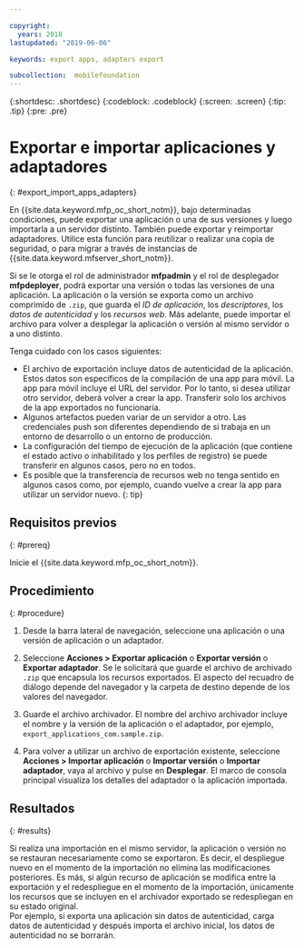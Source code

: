 ```yaml
---

copyright:
  years: 2018
lastupdated: "2019-06-06"

keywords: export apps, adapters export

subcollection:  mobilefoundation
---
```


{:shortdesc: .shortdesc}
{:codeblock: .codeblock}
{:screen: .screen}
{:tip: .tip}
{:pre: .pre}

# Exportar e importar aplicaciones y adaptadores
{: #export_import_apps_adapters}

En {{site.data.keyword.mfp_oc_short_notm}}, bajo determinadas condiciones, puede exportar una aplicación o una de sus versiones y luego importarla a un servidor distinto. También puede exportar y reimportar adaptadores. Utilice esta función para reutilizar o realizar una copia de seguridad, o para migrar a través de instancias de {{site.data.keyword.mfserver_short_notm}}.

Si se le otorga el rol de administrador **mfpadmin** y el rol de desplegador **mfpdeployer**, podrá exportar una versión o todas las versiones de una aplicación. La aplicación o la versión se exporta como un archivo comprimido de `.zip`, que guarda el *ID de aplicación*, los *descriptores*, los *datos de autenticidad* y los *recursos web*. Más adelante, puede importar el archivo para volver a desplegar la aplicación o versión al mismo servidor o a uno distinto.

Tenga cuidado con los casos siguientes:
* El archivo de exportación incluye datos de autenticidad de la aplicación. Estos datos son específicos de la compilación de una app para móvil. La app para móvil incluye el URL del servidor. Por lo tanto, si desea utilizar otro servidor, deberá volver a crear la app. Transferir solo los archivos de la app exportados no funcionaría.
* Algunos artefactos pueden variar de un servidor a otro. Las credenciales push son diferentes dependiendo de si trabaja en un entorno de desarrollo o un entorno de producción.
* La configuración del tiempo de ejecución de la aplicación (que contiene el estado activo o inhabilitado y los perfiles de registro) se puede transferir en algunos casos, pero no en todos.
* Es posible que la transferencia de recursos web no tenga sentido en algunos casos como, por ejemplo, cuando vuelve a crear la app para utilizar un servidor nuevo.
{: tip}

##  Requisitos previos
{: #prereq}

Inicie el {{site.data.keyword.mfp_oc_short_notm}}.

##  Procedimiento
{: #procedure}

1.  Desde la barra lateral de navegación, seleccione una aplicación o una versión de aplicación o un adaptador.

2.  Seleccione **Acciones > Exportar aplicación** o **Exportar versión** o **Exportar adaptador**.
     Se le solicitará que guarde el archivo de archivado `.zip` que encapsula los recursos exportados. El aspecto del recuadro de diálogo depende del navegador y la carpeta de destino depende de los valores del navegador.

3.   Guarde el archivo archivador.
      El nombre del archivo archivador incluye el nombre y la versión de la aplicación o el adaptador, por ejemplo, `export_applications_com.sample.zip`.

4.   Para volver a utilizar un archivo de exportación existente, seleccione **Acciones > Importar aplicación** o **Importar versión** o **Importar adaptador**, vaya al archivo y pulse en **Desplegar**.
      El marco de consola principal visualiza los detalles del adaptador o la aplicación importada.

##    Resultados
{: #results}

Si realiza una importación en el mismo servidor, la aplicación o versión no se restauran necesariamente como se exportaron. Es decir, el despliegue nuevo en el momento de la importación no elimina las modificaciones posteriores. Es más, si algún recurso de aplicación se modifica entre la exportación y el redespliegue en el momento de la importación, únicamente los recursos que se incluyen en el archivador exportado se redespliegan en su estado original.
<br/>
Por ejemplo, si exporta una aplicación sin datos de autenticidad, carga datos de autenticidad y después importa el archivo inicial, los datos de autenticidad no se borrarán.
